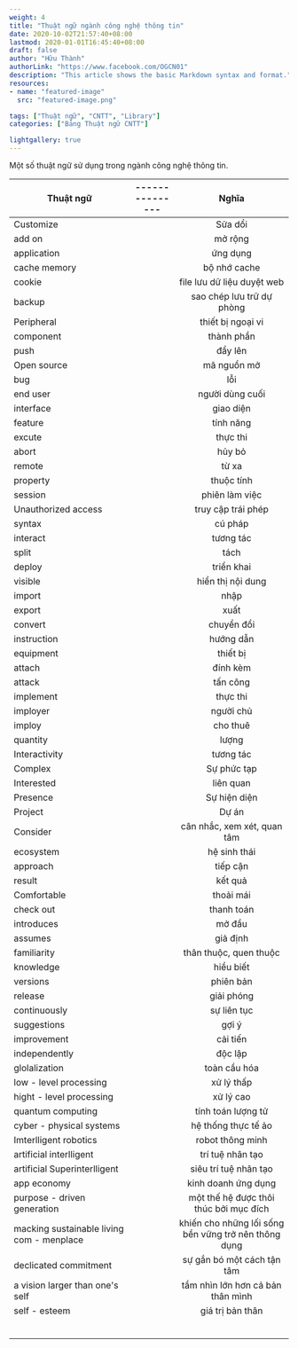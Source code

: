 ```yaml
---
weight: 4
title: "Thuật ngữ ngành công nghệ thông tin"
date: 2020-10-02T21:57:40+08:00
lastmod: 2020-01-01T16:45:40+08:00
draft: false
author: "Hữu Thành"
authorLink: "https://www.facebook.com/OGCN01"
description: "This article shows the basic Markdown syntax and format."
resources:
- name: "featured-image"
  src: "featured-image.png"

tags: ["Thuật ngữ", "CNTT", "Library"]
categories: ["Bảng Thuật ngữ CNTT"]

lightgallery: true
---
```


Một số thuật ngữ sử dụng trong ngành công nghệ thông tin.

<!--more-->

| Thuật ngữ        | --------------- |      Nghĩa      |
|------------------|:---------------:|:---------------:|
| Customize |    | Sửa dổi|
| add on  |   | mở rộng  |
| application |   | ứng dụng  |
| cache memory |   | bộ nhớ cache  |
| cookie |   | file lưu dữ liệu duyệt web  |
| backup |   | sao chép lưu trữ dự phòng  |
| Peripheral |   | thiết bị ngoại vi  |
| component |   | thành phần  |
| push |   |  đẩy lên |
| Open source |   |  mã nguồn mở  |
| bug |   | lỗi  |
| end user |   | người dùng cuối  |
| interface |   | giao diện  |
| feature |   | tính năng  |
| excute |   | thực thi  |
| abort |   | hủy bỏ  |
| remote |   | từ xa  |
| property |   | thuộc tính  |
| session |   | phiên làm việc  |
| Unauthorized access |   | truy cập trái phép  |
| syntax |   | cú pháp  |
| interact |   | tương tác  |
| split |   | tách  |
| deploy |   | triển khai  |
| visible |   |  hiển thị nội dung |
| import |   | nhập |
| export |   | xuất |
| convert |   | chuyển đổi |
| instruction |   | hướng dẫn |
| equipment |   | thiết bị |
| attach |   | đính kèm |
| attack |   | tấn công |
| implement |   | thực thi |
| imployer |   | người chủ |
| imploy |   |  cho thuê |
| quantity |   | lượng |
| Interactivity |   | tương tác |
| Complex |   | Sự phức tạp |
| Interested |   | liên quan |
| Presence| | Sự hiện diện|
| Project | | Dự án |
| Consider | | cân nhắc, xem xét, quan tâm |
| ecosystem | | hệ sinh thái|
| approach| | tiếp cận|
| result| | kết quả|
| Comfortable| | thoải mái|
| check out | | thanh toán|
| introduces| | mở đầu|
| assumes| | giả định|
| familiarity| | thân thuộc, quen thuộc|
| knowledge| | hiểu biết|
| versions || phiên bản|
| release| | giải phóng|
| continuously| | sự liên tục|
| suggestions| | gợi ý |
| improvement| |cải tiến |
| independently| | độc lập |
| glolalization| | toàn cầu hóa |
| low - level processing| | xử lý thấp |
| hight - level processing| | xử lý cao |
| quantum computing| | tính toán lượng tử |
| cyber - physical systems| | hệ thống thực tế ảo |
| Imterlligent robotics| | robot thông minh |
| artificial interlligent| | trí tuệ nhân tạo|
| artificial Superinterlligent| | siêu trí tuệ nhân tạo |
| app economy| | kinh doanh ứng dụng|
| purpose - driven generation| | một thế hệ được thôi thúc bởi mục đích |
| macking sustainable living com - menplace| |khiến cho những lối sống bền vững trở nên thông dụng |
| declicated commitment| |sự gắn bó một cách tận tâm |
| a vision larger than one's self| | tầm nhìn lớn hơn cả bản thân mình |
| self - esteem| |giá trị bản thân |
| | | |
| | | |
| | | |
| | | |
| | | |
| | | |